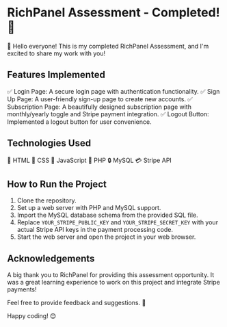 # RichPanel Assessment - Completed! :tada:

👋 Hello everyone! This is my completed RichPanel Assessment, and I'm excited to share my work with you!

## Features Implemented

✅ Login Page: A secure login page with authentication functionality.
✅ Sign Up Page: A user-friendly sign-up page to create new accounts.
✅ Subscription Page: A beautifully designed subscription page with monthly/yearly toggle and Stripe payment integration.
✅ Logout Button: Implemented a logout button for user convenience.

## Technologies Used

🔧 HTML
🎨 CSS
🧪 JavaScript
💾 PHP
🔒 MySQL
💳 Stripe API

## How to Run the Project

1. Clone the repository.
2. Set up a web server with PHP and MySQL support.
3. Import the MySQL database schema from the provided SQL file.
4. Replace `YOUR_STRIPE_PUBLIC_KEY` and `YOUR_STRIPE_SECRET_KEY` with your actual Stripe API keys in the payment processing code.
5. Start the web server and open the project in your web browser.

## Acknowledgements

A big thank you to RichPanel for providing this assessment opportunity. It was a great learning experience to work on this project and integrate Stripe payments!

Feel free to provide feedback and suggestions. 🙌

Happy coding! 😊
